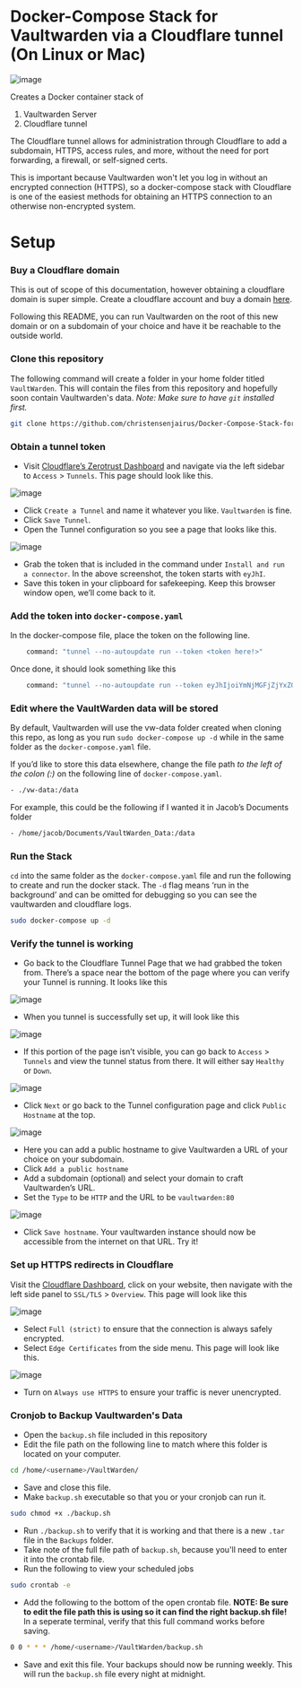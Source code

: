 # Docker-Compose Stack for Vaultwarden via a Cloudflare tunnel (On Linux or Mac)

![image](https://user-images.githubusercontent.com/58751387/215606494-8c5d30fe-10d9-4ec1-8061-6d1522b2dc74.png)

Creates a Docker container stack of
1. Vaultwarden Server
2. Cloudflare tunnel

The Cloudflare tunnel allows for administration through Cloudflare to add a subdomain, HTTPS,  access rules, and more, without the need for port forwarding, a firewall, or self-signed certs. 

This is important because Vaultwarden won't let you log in without an encrypted connection (HTTPS), so a docker-compose stack with Cloudflare is one of the easiest methods for obtaining an HTTPS connection to an otherwise non-encrypted system.

# Setup
### Buy a Cloudflare domain
This is out of scope of this documentation, however obtaining a cloudflare domain is super simple. Create a cloudflare account and buy a domain [here](https://www.cloudflare.com/products/registrar/). 

Following this README, you can run Vaultwarden on the root of this new domain or on a subdomain of your choice and have it be reachable to the outside world.

### Clone this repository
The following command will create a folder in your home folder titled `VaultWarden`. This will contain the files from this repository and hopefully soon contain Vaultwarden's data. 
*Note: Make sure to have `git` installed first.*
```bash
git clone https://github.com/christensenjairus/Docker-Compose-Stack-for-Vaultwarden-Cloudflared.git ~/VaultWarden && cd ~/VaultWarden
```

### Obtain a tunnel token
* Visit [Cloudflare’s Zerotrust Dashboard](https://dash.teams.cloudflare.com) and navigate via the left sidebar to `Access` > `Tunnels`. This page should look like this.

![image](https://user-images.githubusercontent.com/58751387/215606516-292461b1-b0a4-4721-8d64-69857db5f57e.png)

* Click `Create a Tunnel` and name it whatever you like. `Vaultwarden` is fine.
* Click `Save Tunnel`.
* Open the Tunnel configuration so you see a page that looks like this.

![image](https://user-images.githubusercontent.com/58751387/215606609-af0549fc-30fd-423c-92cf-9a6048f0acc7.png)

* Grab the token that is included in the command under `Install and run a connector`. In the above screenshot, the token starts with `eyJhI`. 
* Save this token in your clipboard for safekeeping. Keep this browser window open, we’ll come back to it.

### Add the token into `docker-compose.yaml`
In the docker-compose file, place the token on the following line.
```bash
    command: "tunnel --no-autoupdate run --token <token here!>"
```
Once done, it should look something like this
```bash
    command: "tunnel --no-autoupdate run --token eyJhIjoiYmNjMGFjZjYxZGM1Mzk2MzkxNjBhZjNhM2I4YTNjMTEiLCJ0IjoiYTg1YjczNWYtNTdjOC00ZGNmLTk2ZDgtMzkxNWEyNGI2OTAyIiwicyI6IllqRmxZV0ppTkRVdFlUazVNeTAwTlRjeExUZzNNekF0WWpZNFpqVm1NV1l5WldNNCJ9"
```

### Edit where the VaultWarden data will be stored
By default, Vaultwarden will use the vw-data folder created when cloning this repo, as long as you run `sudo docker-compose up -d` while in the same folder as the `docker-compose.yaml` file. 

If you’d like to store this data elsewhere, change the file path *to the left of the colon (:)* on the following line of `docker-compose.yaml`.
```bash
- ./vw-data:/data 
```
For example, this could be the following if I wanted it in Jacob’s Documents folder
```bash
- /home/jacob/Documents/VaultWarden_Data:/data
```

### Run the Stack
`cd` into the same folder as the `docker-compose.yaml` file and run the following to create and run the docker stack. The `-d` flag means ‘run in the background’ and can be omitted for debugging so you can see the vaultwarden and cloudflare logs.
```bash
sudo docker-compose up -d
```

### Verify the tunnel is working
* Go back to the Cloudflare Tunnel Page that we had grabbed the token from. There’s a space near the bottom of the page where you can verify your Tunnel is running. It looks like this

![image](https://user-images.githubusercontent.com/58751387/215606907-15cd8876-3b75-4ffd-8231-eafad885b1a8.png)

* When you tunnel is successfully set up, it will look like this

![image](https://user-images.githubusercontent.com/58751387/215606954-4ed8ba02-c119-46b9-bbd3-7a11fe58ce58.png)

* If this portion of the page isn’t visible, you can go back to `Access` > `Tunnels` and view the tunnel status from there. It will either say `Healthy` or `Down`.

![image](https://user-images.githubusercontent.com/58751387/215606983-c6e43555-352a-4af4-92b5-d50b89877777.png)

* Click `Next` or go back to the Tunnel configuration page and click `Public Hostname` at the top.  

![image](https://user-images.githubusercontent.com/58751387/215607025-54919f47-3789-4b3d-9646-7fb70c3ba226.png)

* Here you can add a public hostname to give Vaultwarden a URL of your choice on your subdomain. 
* Click `Add a public hostname`
* Add a subdomain (optional) and select your domain to craft Vaultwarden’s URL.
* Set the `Type` to be `HTTP` and the URL to be `vaultwarden:80`

![image](https://user-images.githubusercontent.com/58751387/215608263-52fbb225-591d-45d8-9692-c3e2cbf932c1.png)

* Click `Save hostname`.
Your vaultwarden instance should now be accessible from the internet on that URL. Try it!

### Set up HTTPS redirects in Cloudflare
Visit the [Cloudflare Dashboard](https://dash.cloudflare.com), click on your website, then navigate with the left side panel to `SSL/TLS` > `Overview`. This page will look like this

![image](https://user-images.githubusercontent.com/58751387/215607191-dea25891-ab4f-4774-bd0b-24f553dedbec.png)

* Select `Full (strict)` to ensure that the connection is always safely encrypted.
* Select `Edge Certificates` from the side menu. This page will look like this. 

![image](https://user-images.githubusercontent.com/58751387/215607241-21675706-ba8e-4599-b561-8d793ad5eabd.png)

* Turn on `Always use HTTPS` to ensure your traffic is never unencrypted.

### Cronjob to Backup Vaultwarden's Data
* Open the `backup.sh` file included in this repository
* Edit the file path on the following line to match where this folder is located on your computer.
```bash
cd /home/<username>/VaultWarden/
```
* Save and close this file.
* Make `backup.sh` executable so that you or your cronjob can run it.
```bash
sudo chmod +x ./backup.sh
```
* Run `./backup.sh` to verify that it is working and that there is a new `.tar` file in the `Backups` folder.
* Take note of the full file path of `backup.sh`, because you'll need to enter it into the crontab file.
* Run the following to view your scheduled jobs
```bash
sudo crontab -e
```
* Add the following to the bottom of the open crontab file. **NOTE: Be sure to edit the file path this is using so it can find the right backup.sh file!** In a seperate terminal, verify that this full command works before saving.
```bash
0 0 * * * /home/<username>/VaultWarden/backup.sh
```
* Save and exit this file. 
Your backups should now be running weekly. This will run the `backup.sh` file every night at midnight. 
